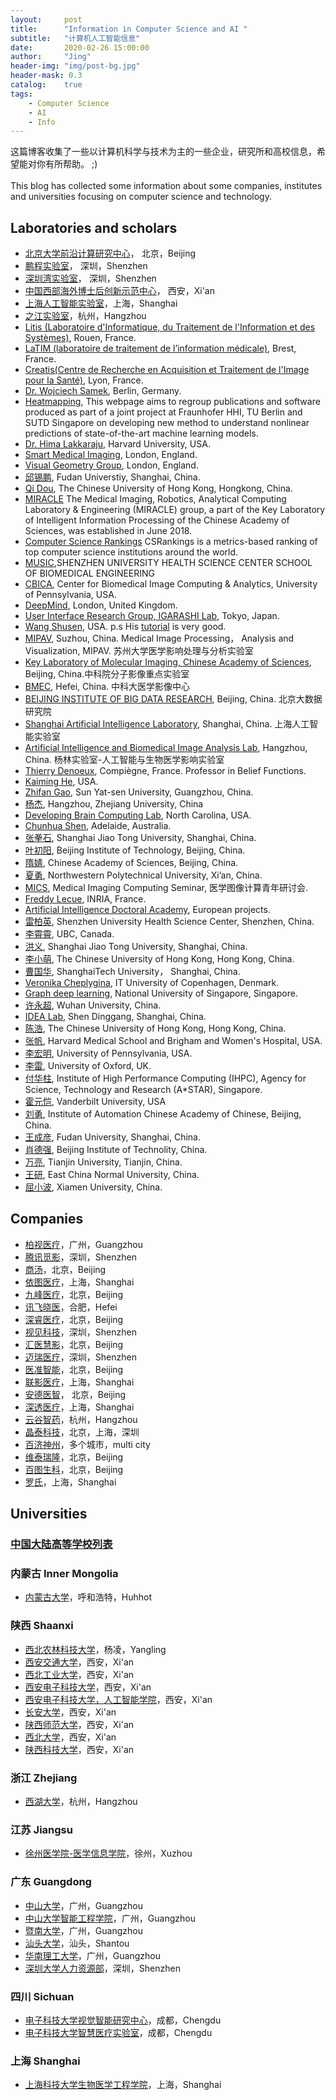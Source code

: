 ```yaml
---
layout:     post
title:      "Information in Computer Science and AI "
subtitle:   "计算机人工智能信息"
date:       2020-02-26 15:00:00
author:     "Jing"
header-img: "img/post-bg.jpg"
header-mask: 0.3
catalog:    true
tags:
    - Computer Science
    - AI
    - Info
---
```



这篇博客收集了一些以计算机科学与技术为主的一些企业，研究所和高校信息，希望能对你有所帮助。 ;) <br><br>
This blog has collected some information about some companies, institutes and universities focusing on computer science and technology.


## Laboratories and scholars
* [北京大学前沿计算研究中心](https://cfcs.pku.edu.cn/announcement/recruiting/236532.htm)， 北京，Beijing
* [鹏程实验室](http://www.pcl.ac.cn/)， 深圳，Shenzhen
* [深圳湾实验室](https://www.szbl.ac.cn/index.aspx)， 深圳，Shenzhen
* [中国西部海外博士后创新示范中心](http://pdc.xjtu.edu.cn/)， 西安，Xi'an
* [上海人工智能实验室](https://www.shlab.org.cn/)，上海，Shanghai
* [之江实验室](https://www.zhejianglab.com/)，杭州，Hangzhou    
* [Litis (Laboratoire d'Informatique, du Traitement de l'Information et des Systèmes)](http://www.litislab.fr/), Rouen, France.
* [LaTIM (laboratoire de traitement de l’information médicale)](https://latim.univ-brest.fr/), Brest, France.
* [Creatis(Centre de Recherche en Acquisition et Traitement de l'Image pour la Santé)](https://www.creatis.insa-lyon.fr/site7/en), Lyon, France.
* [Dr. Wojciech Samek](http://iphome.hhi.de/samek/), Berlin, Germany.
* [Heatmapping](http://www.heatmapping.org/), This webpage aims to regroup publications and software produced as part of a joint project at Fraunhofer HHI, TU Berlin and SUTD Singapore on developing new method to understand nonlinear predictions of state-of-the-art machine learning models. 
* [Dr. Hima Lakkaraju](https://himalakkaraju.github.io/), Harvard University, USA.
* [Smart Medical Imaging](https://www.imagingcdt.com/), London, England.
* [Visual Geometry Group](https://www.robots.ox.ac.uk/~vgg/), London, England.
* [邱锡鹏](https://xpqiu.github.io/index.html), Fudan Universtiy, Shanghai, China.
* [Qi Dou](http://www.cse.cuhk.edu.hk/~qdou/), The Chinese University of Hong Kong, Hongkong, China.
* [MIRACLE](http://miracle.ict.ac.cn/?page_id=2&lang=zh) The Medical Imaging, Robotics, Analytical Computing Laboratory & Engineering (MIRACLE) group, a part of the Key Laboratory of Intelligent Information Processing of the Chinese Academy of Sciences, was established in June 2018. 
* [Computer Science Rankings](http://csrankings.org/#/index?vision&graph&world) CSRankings is a metrics-based ranking of top computer science institutions around the world.
* [MUSIC](http://www.music-bme.net/),SHENZHEN UNIVERSITY HEALTH SCIENCE CENTER SCHOOL OF BIOMEDICAL ENGINEERING
* [CBICA](https://www.med.upenn.edu/cbica/), Center for Biomedical Image Computing & Analytics, University of Pennsylvania, USA.
* [DeepMind](https://deepmind.com/), London, United Kingdom.
* [User Interface Research Group, IGARASHI Lab](https://www-ui.is.s.u-tokyo.ac.jp/en/), Tokyo, Japan.
* [Wang Shusen](http://wangshusen.github.io/index.html), USA. p.s His [tutorial](https://www.youtube.com/channel/UC9qKcEgXHPFP2-ywYoA-E0Q) is very good. 
* [MIPAV](http://www.mipav.net/), Suzhou, China. Medical Image Processing， Analysis and Visualization, MIPAV. 苏州大学医学影响处理与分析实验室
* [Key Laboratory of Molecular Imaging, Chinese Academy of Sciences](http://www.3dmed.net/), Beijing, China.中科院分子影像重点实验室    
* [BMEC](https://bmec.ustc.edu.cn/), Hefei, China. 中科大医学影像中心
* [BEIJING INSTITUTE OF BIG DATA RESEARCH](http://www.bibdr.org/), Beijing, China. 北京大数据研究院    
* [Shanghai Artificial Intelligence Laboratory](https://www.shlab.org.cn/), Shanghai, China. 上海人工智能实验室    
* [Artificial Intelligence and Biomedical Image Analysis Lab](https://www.yanglinlab.com/), Hangzhou, China. 杨林实验室-人工智能与生物医学影响实验室
* [Thierry Denoeux](https://www.hds.utc.fr/~tdenoeux/dokuwiki/en/start), Compiègne, France. Professor in Belief Functions.
* [Kaiming He](http://kaiminghe.com/), USA.
* [Zhifan Gao](https://zhifan-gao.github.io/index.html), Sun Yat-sen University, Guangzhou, China. 
* [杨杰](https://person.zju.edu.cn/jieyang#0), Hangzhou, Zhejiang University, China
* [Developing Brain Computing Lab](http://liwang.web.unc.edu/), North Carolina, USA. 
* [Chunhua Shen](https://cshen.github.io/), Adelaide, Australia.
* [张拳石](http://qszhang.com/),  Shanghai Jiao Tong University, Shanghai, China.
* [叶初阳](https://chuyangye.wixsite.com/website), Beijing Institute of Technology, Beijing, China.
* [隋婧](http://people.ucas.ac.cn/~suijing), Chinese Academy of Sciences, Beijing, China.
* [夏勇](https://teacher.nwpu.edu.cn/yongxia.html), Northwestern Polytechnical University, Xi’an, China.
* [MICS](http://www.mics.net.cn/Index/index.html), Medical Imaging Computing Seminar, 医学图像计算青年研讨会.
* [Freddy Lecue](http://www-sop.inria.fr/members/Freddy.Lecue/), INRIA, France.
* [Artificial Intelligence Doctoral Academy](http://www.i-aida.org/), European projects.
* [雷柏英](http://bme.szu.edu.cn/20181/0612/66.html), Shenzhen University Health Science Center, Shenzhen, China.
* [李霄霄](https://xxlya.github.io/xiaoxiao/), UBC, Canada.    
* [洪义](https://cs.sjtu.edu.cn/~yihong/), Shanghai Jiao Tong University, Shanghai, China.    
* [李小萌](https://facultyprofiles.hkust.edu.hk/profiles.php?profile=xiaomeng-li-eexmli#researchinterest), The Chinese University of Hong Kong, Hong Kong, China.
* [曹国华](https://bme.shanghaitech.edu.cn/2021/0326/c8204a72503/page.htm), ShanghaiTech University， Shanghai, China.
* [Veronika Cheplygina](https://veronikach.com/), IT University of Copenhagen, Denmark.
* [Graph deep learning](https://graphdeeplearning.github.io/), National University of Singapore, Singapore.
* [许永超](https://sites.google.com/view/yongchaoxu/home), Wuhan University, China.
* [IDEA Lab](http://idea.bme.shanghaitech.edu.cn/), Shen Dinggang, Shanghai, China.
* [陈浩](https://facultyprofiles.hkust.edu.hk/profiles.php?profile=hao-chen-jhc), The Chinese University of Hong Kong, Hong Kong, China.
* [张帆](https://scholar.harvard.edu/fanzhang), Harvard Medical School and Brigham and Women's Hospital, USA.
* [李宏明](https://www.med.upenn.edu/cbica/aibil/hli.html), University of Pennsylvania, USA.
* [李雷](https://marie0909.github.io/), University of Oxford, UK.
* [付华柱](https://hzfu.github.io/), Institute of High Performance Computing (IHPC), Agency for Science, Technology and Research (A*STAR), Singapore.
* [霍元恺](https://hrlblab.github.io/), Vanderbilt University, USA
* [刘勇](https://teacher.bupt.edu.cn/yongliu/zh_CN/index.htm), Institute of Automation Chinese Academy of Chinese, Beijing, China.
* [王成彦](https://life.fudan.edu.cn/b3/41/c28175a308033/page.htm), Fudan University, Shanghai, China.
* [肖德强](https://opt.bit.edu.cn/jsdw/jsml/gdxxjsyysgcyjs/399c926fa61f4c978a224ea7cd200d39.htm), Beijing Institute of Technolity, China.
* [万亮](http://cic.tju.edu.cn/faculty/lwan/index.html), Tianjin University, Tianjin, China.
* [王研](https://faculty.ecnu.edu.cn/_s15/wy2_19241/main.psp), East China Normal University, China.    
* [屈小波](https://csrc.xmu.edu.cn/xiaobo/index_cn.html), Xiamen University, China.

## Companies
* [柏视医疗](https://www.pvmedtech.com/index.html)，广州，Guangzhou
* [腾讯觅影](https://miying.qq.com/official/)，深圳，Shenzhen
* [商汤](https://www.sensetime.com/cn)，北京，Beijing
* [依图医疗](https://www.yitutech.com/cn)，上海，Shanghai
* [九峰医疗](http://www.jfhealthcare.com/index.html)，北京，Beijing
* [讯飞晓医](https://www.iflytek.com/health)，合肥，Hefei
* [深睿医疗](http://www.deepwise.com/)，北京，Beijing
* [视见科技](https://www.imsightmed.com/)，深圳，Shenzhen
* [汇医慧影](https://www.huiyihuiying.com/)，北京，Beijing
* [迈瑞医疗](https://www.mindray.com/cn/index.html)，深圳，Shenzhen
* [医准智能](http://www.yizhun-ai.com/)，北京，Beijing
* [联影医疗](https://www.united-imaging.com/cn/home/)，上海，Shanghai
* [安德医智](https://www.biomind.cn/)， 北京，Beijing
* [深透医疗](https://subtlemedical.com/zh-hans/)，上海，Shanghai
* [云谷智药](https://www.westlakegenetech.com/)，杭州，Hangzhou
* [晶泰科技](https://www.xtalpi.com/zh-hans/)，北京，上海，深圳
* [百济神州](https://www.beigene.com.cn/)，多个城市，multi city
* [维泰瑞隆](https://www.sironax.com.cn/zh-cn/)，北京，Beijing
* [百图生科](https://www.biomap.com/)，北京，Beijing
* [罗氏](https://careers.roche.com/cn/zh/)，上海，Shanghai

## Universities
### [中国大陆高等学校列表](https://zh.wikipedia.org/wiki/%E4%B8%AD%E5%9B%BD%E5%A4%A7%E9%99%86%E9%AB%98%E7%AD%89%E5%AD%A6%E6%A0%A1%E5%88%97%E8%A1%A8)

### 内蒙古 Inner Mongolia
* [内蒙古大学](http://www.imu.edu.cn/info/1032/1340.htm)，呼和浩特，Huhhot
### 陕西 Shaanxi
* [西北农林科技大学](https://cie.nwafu.edu.cn/dtytz/tzgg/437370.htm)，杨凌，Yangling
* [西安交通大学](http://www.aiar.xjtu.edu.cn/info/1005/1484.htm)，西安，Xi'an
* [西北工业大学](http://renshi.nwpu.edu.cn/info/1261/5539.htm)，西安，Xi'an
* [西安电子科技大学](https://rsc.xidian.edu.cn/html/zhaopin/jsgw/2020/0218/3178.html)，西安，Xi'an
* [西安电子科技大学，人工智能学院](http://sai.xidian.edu.cn/info/1008/4482.htm)，西安，Xi'an
* [长安大学](http://zp.chd.edu.cn/base/frame/recruitNotice.jsp)，西安，Xi'an
* [陕西师范大学](http://ccs.snnu.edu.cn/info/1162/5714.htm)，西安，Xi'an
* [西北大学](http://rsc.nwu.edu.cn/home/index/article/mid/459/id/253359.html)，西安，Xi'an
* [陕西科技大学](http://rsc.www.sust.edu.cn/info/1013/1569.htm)，西安，Xi'an
### 浙江 Zhejiang
* [西湖大学](https://www.westlake.edu.cn/)，杭州，Hangzhou
### 江苏 Jiangsu
* [徐州医学院-医学信息学院](https://xxxy.xzhmu.edu.cn/index.jsp)，徐州，Xuzhou
### 广东 Guangdong
* [中山大学](http://sdcs.sysu.edu.cn/)，广州，Guangzhou
* [中山大学智能工程学院](http://ise.sysu.edu.cn/rs/rs01/1383196.htm)，广州，Guangzhou
* [暨南大学](https://xxxy2016.jnu.edu.cn/Category_47/Index.aspx)，广州，Guangzhou
* [汕头大学](http://job.stu.edu.cn/engage_job/positionDetail.aspx?jobID=827)，汕头，Shantou
* [华南理工大学](http://www2.scut.edu.cn/hr/2019/0506/c4457a317013/page.htm)，广州，Guangzhou
* [深圳大学人力资源部](https://hr.szu.edu.cn/rczp1.htm)，深圳，Shenzhen
### 四川 Sichuan
* [电子科技大学视觉智能研究中心](https://medialab.uestc.edu.cn/)，成都，Chengdu
* [电子科技大学智慧医疗实验室](https://faculty.uestc.edu.cn/HiLab/zh_CN/index.htm)，成都，Chengdu
### 上海 Shanghai
* [上海科技大学生物医学工程学院](https://bme.shanghaitech.edu.cn/)，上海，Shanghai
